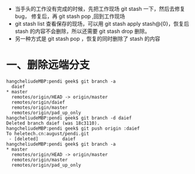 * 当手头的工作没有完成的时候，先把工作现场 git stash 一下，然后去修复 bug， 修复后，再 git stash pop ,回到工作现场
* git stash list 查看保存的现场，可以用 git stash apply stash@{0}，恢复后 stash 的内容不会删除，所以还需要 git stash drop 删除。
* 另一种方式是 git stash pop ，恢复的同时删除了 stash 的内容





# 一、删除远端分支

```
hangcheliudeMBP:pendi geek$ git branch -a
  daief
* master
  remotes/origin/HEAD -> origin/master
  remotes/origin/daief
  remotes/origin/master
  remotes/origin/pad_up_only
hangcheliudeMBP:pendi geek$ git branch -d daief
Deleted branch daief (was 18c3110).
hangcheliudeMBP:pendi geek$ git push origin :daief
To heletech.cn:august/pendi.git
 - [deleted]         daief
hangcheliudeMBP:pendi geek$ git branch -a
* master
  remotes/origin/HEAD -> origin/master
  remotes/origin/master
  remotes/origin/pad_up_only
```



